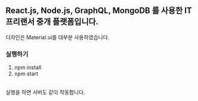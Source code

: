 ## React.js, Node.js, GraphQL, MongoDB 를 사용한 IT프리랜서 중개 플랫폼입니다.

디자인은 Material.ui를 대부분 사용하였습니다.



### 실행하기
1. npm install
2. npm start
<br/>
실행을 하면 서버도 같이 작동합니다.


